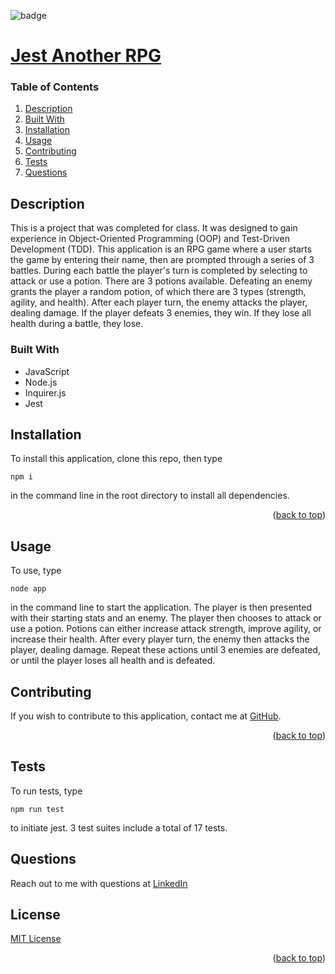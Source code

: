 
<div id="top"></div>

![badge](https://img.shields.io/badge/license-MIT-brightgreen)

# [Jest Another RPG](https://github.com/apatheticjedi/jest-another-RPG)

### Table of Contents

1. [Description](#description)
2. [Built With](#built-with)
3. [Installation](#installation)
4. [Usage](#usage)
5. [Contributing](#contributing)
6. [Tests](#tests)
7. [Questions](#questions)

## Description

This is a project that was completed for class. It was designed to gain experience in Object-Oriented Programming (OOP) and Test-Driven Development (TDD). This application is an RPG game where a user starts the game by entering their name, then are prompted through a series of 3 battles. During each battle the player's turn is completed by selecting to attack or use a potion. There are 3 potions available. Defeating an enemy grants the player a random potion, of which there are 3 types (strength, agility, and health). After each player turn, the enemy attacks the player, dealing damage. If the player defeats 3 enemies, they win. If they lose all health during a battle, they lose.

### Built With


* JavaScript
* Node.js 
* Inquirer.js
* Jest

## Installation

To install this application, clone this repo, then type
~~~
npm i
~~~
in the command line in the root directory to install all dependencies.

<p align="right">(<a href="#top">back to top</a>)</p>

## Usage

To use, type 
~~~
node app
~~~ 
in the command line to start the application. The player is then presented with their starting stats and an enemy. The player then chooses to attack or use a potion. Potions can either increase attack strength, improve agility, or increase their health. After every player turn, the enemy then attacks the player, dealing damage. Repeat these actions until 3 enemies are defeated, or until the player loses all health and is defeated.

## Contributing

If you wish to contribute to this application, contact me at [GitHub](https://github.com/apatheticjedi).

<p align="right">(<a href="#top">back to top</a>)</p>


## Tests

To run tests, type 
~~~
npm run test
~~~ 
to initiate jest. 3 test suites include a total of 17 tests.


## Questions

Reach out to me with questions at [LinkedIn](https://www.linkedin.com/in/davidlundt/)


## License

[MIT License](https://spdx.org/licenses/MIT.html)


<p align="right">(<a href="#top">back to top</a>)</p>
